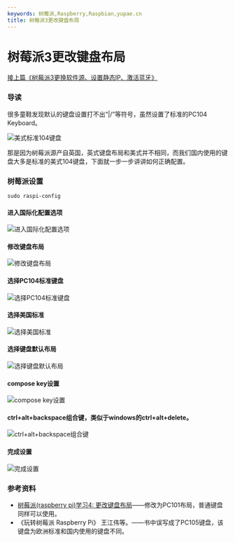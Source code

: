 ```yaml
---
keywords: 树莓派,Raspberry,Raspbian,yupae.cn
title: 树莓派3更改键盘布局
---
```


# 树莓派3更改键盘布局      

[接上篇《树莓派3更换软件源、设置静态IP、激活蓝牙》](http://www.yupae.cn/post/raspberrypi3/)

### 导读

很多童鞋发现默认的键盘设置打不出“|\/”等符号，虽然设置了标准的PC104 Keyboard。

![美式标准104键盘](http://img.blog.csdn.net/20140804195858791)

那是因为树莓派源产自英国，英式键盘布局和美式并不相同，而我们国内使用的键盘大多是标准的美式104键盘，下面就一步一步讲讲如何正确配置。

### 树莓派设置

`
sudo raspi-config
`

#### 进入国际化配置选项

![进入国际化配置选项](http://img.blog.csdn.net/20140804195933501?watermark/2/text/aHR0cDovL2Jsb2cuY3Nkbi5uZXQveHVrYWk4NzExMDU=/font/5a6L5L2T/fontsize/400/fill/I0JBQkFCMA==/dissolve/70/gravity/SouthEast)

#### 修改键盘布局

![修改键盘布局](http://img.blog.csdn.net/20140804195737281?watermark/2/text/aHR0cDovL2Jsb2cuY3Nkbi5uZXQveHVrYWk4NzExMDU=/font/5a6L5L2T/fontsize/400/fill/I0JBQkFCMA==/dissolve/70/gravity/SouthEast)

#### 选择PC104标准键盘

![选择PC104标准键盘](http://img.blog.csdn.net/20140804195752484?watermark/2/text/aHR0cDovL2Jsb2cuY3Nkbi5uZXQveHVrYWk4NzExMDU=/font/5a6L5L2T/fontsize/400/fill/I0JBQkFCMA==/dissolve/70/gravity/SouthEast)

#### 选择美国标准

![选择美国标准](http://img.blog.csdn.net/20140804200018258?watermark/2/text/aHR0cDovL2Jsb2cuY3Nkbi5uZXQveHVrYWk4NzExMDU=/font/5a6L5L2T/fontsize/400/fill/I0JBQkFCMA==/dissolve/70/gravity/SouthEast)

#### 选择键盘默认布局

![选择键盘默认布局](http://img.blog.csdn.net/20140804200030738?watermark/2/text/aHR0cDovL2Jsb2cuY3Nkbi5uZXQveHVrYWk4NzExMDU=/font/5a6L5L2T/fontsize/400/fill/I0JBQkFCMA==/dissolve/70/gravity/SouthEast)

#### compose key设置

![compose key设置](http://img.blog.csdn.net/20140804195828906?watermark/2/text/aHR0cDovL2Jsb2cuY3Nkbi5uZXQveHVrYWk4NzExMDU=/font/5a6L5L2T/fontsize/400/fill/I0JBQkFCMA==/dissolve/70/gravity/SouthEast)

#### ctrl+alt+backspace组合键，类似于windows的ctrl+alt+delete。

![ctrl+alt+backspace组合键](http://img.blog.csdn.net/20140804200057133?watermark/2/text/aHR0cDovL2Jsb2cuY3Nkbi5uZXQveHVrYWk4NzExMDU=/font/5a6L5L2T/fontsize/400/fill/I0JBQkFCMA==/dissolve/70/gravity/SouthEast)

#### 完成设置

![完成设置](http://img.blog.csdn.net/20140804200109628?watermark/2/text/aHR0cDovL2Jsb2cuY3Nkbi5uZXQveHVrYWk4NzExMDU=/font/5a6L5L2T/fontsize/400/fill/I0JBQkFCMA==/dissolve/70/gravity/SouthEast)

### 参考资料

*   [树莓派(raspberry pi)学习4: 更改键盘布局](http://blog.csdn.net/c80486/article/details/8460271)——修改为PC101布局，普通键盘同样可以使用。
*   《玩转树莓派 Raspberry Pi》 王江伟等。——书中误写成了PC105键盘，该键盘为欧洲标准和国内使用的键盘不同。
